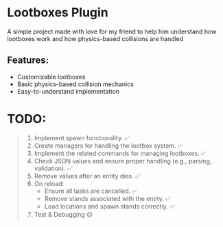 # Lootboxes Plugin   

A simple project made with love for my friend to help him understand how lootboxes work and how physics-based collisions are handled

## Features:  
- Customizable lootboxes  
- Basic physics-based collision mechanics  
- Easy-to-understand implementation  

# TODO:
> 1. Implement spawn functionality. :white_check_mark: 
> 2. Create managers for handling the lootbox system. :white_check_mark: 
> 3. Implement the related commands for managing lootboxes. :white_check_mark:
> 4. Check JSON values and ensure proper handling (e.g., parsing, validation). :white_check_mark: 
> 5. Remove values after an entity dies. :white_check_mark: 
> 6. On reload:
>    - Ensure all tasks are cancelled. :white_check_mark: 
>    - Remove stands associated with the entity. :white_check_mark: 
>    - Load locations and spawn stands correctly. :white_check_mark: 
> 7. Test & Debugging 🟡